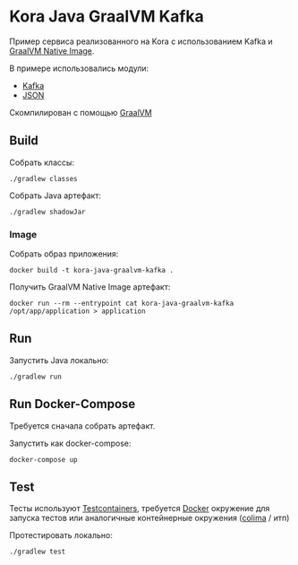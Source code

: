 # Kora Java GraalVM Kafka

Пример сервиса реализованного на Kora с использованием Kafka 
и [GraalVM Native Image](https://www.graalvm.org/latest/reference-manual/native-image/).

В примере использовались модули:
- [Kafka](https://kora-projects.github.io/kora-docs/ru/documentation/kafka/)
- [JSON](https://kora-projects.github.io/kora-docs/ru/documentation/json/)

Скомпилирован с помощью [GraalVM](https://www.graalvm.org/release-notes/JDK_21/)

## Build

Собрать классы:

```shell
./gradlew classes
```

Собрать Java артефакт:

```shell
./gradlew shadowJar
```

### Image

Собрать образ приложения:
```shell
docker build -t kora-java-graalvm-kafka .
```

Получить GraalVM Native Image артефакт:

```shell
docker run --rm --entrypoint cat kora-java-graalvm-kafka /opt/app/application > application
```

## Run

Запустить Java локально:
```shell
./gradlew run
```

## Run Docker-Compose

Требуется сначала собрать артефакт.

Запустить как docker-compose:
```shell
docker-compose up
```

## Test

Тесты используют [Testcontainers](https://java.testcontainers.org/), требуется [Docker](https://docs.docker.com/engine/install/) окружение для запуска тестов или аналогичные контейнерные окружения ([colima](https://github.com/abiosoft/colima) / итп)

Протестировать локально:
```shell
./gradlew test
```
